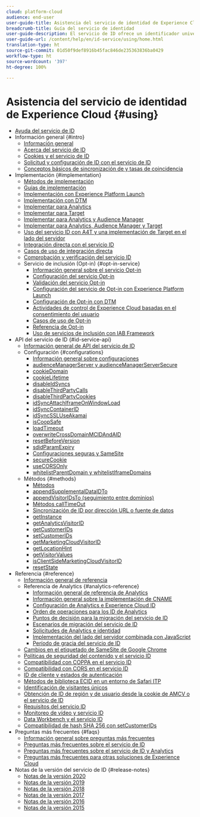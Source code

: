 ```yaml
---
cloud: platform-cloud
audience: end-user
user-guide-title: Asistencia del servicio de identidad de Experience Cloud
breadcrumb-title: Guía del servicio de identidad
user-guide-description: El servicio de ID ofrece un identificador universal y persistente que identifica a los visitantes en todas las soluciones de Experience Cloud. Puede reemplazar el código de generación de ID en servicios como Analytics, Audience Manager, Target y otras soluciones o funciones de Experience Cloud.
user-guide-url: /content/help/en/id-service/using/home.html
translation-type: ht
source-git-commit: 01d50f9def8916b45fac846de235363836ba0429
workflow-type: ht
source-wordcount: '397'
ht-degree: 100%

---
```



# Asistencia del servicio de identidad de Experience Cloud {#using}

+ [Ayuda del servicio de ID](home.md)
+ Información general {#intro}
   + [Información general](introduction/overview.md)
   + [Acerca del servicio de ID](introduction/about-id-service.md)
   + [Cookies y el servicio de ID](introduction/cookies.md)
   + [Solicitud y configuración de ID con el servicio de ID](introduction/id-request.md)
   + [Conceptos básicos de sincronización de y tasas de coincidencia](introduction/match-rates.md)
+ Implementación {#implementation}
   + [Métodos de implementación](implementation-guides/implementation-methods.md)
   + [Guías de implementación](implementation-guides/implementation-guides.md)
   + [Implementación con Experience Platform Launch](implementation-guides/ecid-implement-with-launch.md)
   + [Implementación con DTM](implementation-guides/standard.md)
   + [Implementar para Analytics](implementation-guides/setup-analytics.md)
   + [Implementar para Target](implementation-guides/setup-target.md)
   + [Implementar para Analytics y Audience Manager](implementation-guides/setup-aam-analytics.md)
   + [Implementar para Analytics, Audience Manager y Target](implementation-guides/setup-aam-analytics-target.md)
   + [Uso del servicio ID con A4T y una implementación de Target en el lado del servidor](implementation-guides/ecid-a4t-target.md)
   + [Integración directa con el servicio ID](implementation-guides/direct-integration.md)
   + [Casos de uso de integración directa](implementation-guides/direct-integration-examples.md)
   + [Comprobación y verificación del servicio ID](implementation-guides/test-verify.md)
   + Servicio de inclusión (Opt-in) {#opt-in-service}
      + [Información general sobre el servicio Opt-in](implementation-guides/opt-in-service/optin-overview.md)
      + [Configuración del servicio Opt-in](implementation-guides/opt-in-service/getting-started.md)
      + [Validación del servicio Opt-in](implementation-guides/opt-in-service/testing-optin-and-iab-plugin.md)
      + [Configuración del servicio de Opt-in con Experience Platform Launch](implementation-guides/opt-in-service/launch.md)
      + [Configuración de Opt-in con DTM](implementation-guides/opt-in-service/optin-dtm.md)
      + [Actividades de control de Experience Cloud basadas en el consentimiento del usuario](implementation-guides/opt-in-service/use-opt-in-to-control-experience-cloud-activities-based-on-user-consent.md)
      + [Casos de uso de Opt-in](implementation-guides/opt-in-service/use-cases.md)
      + [Referencia de Opt-in](implementation-guides/opt-in-service/api.md)
      + [Uso de servicios de inclusión con IAB Framework](implementation-guides/opt-in-service/iab.md)
+ API del servicio de ID {#id-service-api}
   + [Información general de API del servicio de ID](library/library.md)
   + Configuración {#configurations}
      + [Información general sobre configuraciones](library/function-vars/function-vars.md)
      + [audienceManagerServer y audienceManagerServerSecure](library/function-vars/subdomain-config.md)
      + [cookieDomain](library/function-vars/cookiedomain.md)
      + [cookieLifetime](library/function-vars/cookielifetime.md)
      + [disableIdSyncs](library/function-vars/disableidsync.md)
      + [disableThirdPartyCalls](library/function-vars/disablethirdpartycalls.md)
      + [disableThirdPartyCookies](library/function-vars/disable-cookies.md)
      + [idSyncAttachIframeOnWindowLoad](library/function-vars/idsyncattachiframeonwindowload.md)
      + [idSyncContainerID](library/function-vars/idsyncontainerid.md)
      + [idSyncSSLUseAkamai](library/function-vars/idsyncssluseakamai.md)
      + [isCoopSafe](library/function-vars/coopsafe.md)
      + [loadTimeout](library/function-vars/loadtimeout.md)
      + [overwriteCrossDomainMCIDAndAID](library/function-vars/overwrite-visitor-id.md)
      + [resetBeforeVersion](library/function-vars/resetbeforeversion.md)
      + [sdidParamExpiry](library/function-vars/sdidparamexpiry.md)
      + [Configuraciones seguras y SameSite](library/function-vars/secure-samesite-config.md)
      + [secureCookie](library/function-vars/securecookie.md)
      + [useCORSOnly](library/function-vars/use-cors-only.md)
      + [whitelistParentDomain y whitelistIframeDomains](library/function-vars/whitelistdomain.md)
   + Métodos {#methods}
      + [Métodos](library/get-set/get-set.md)
      + [appendSupplementalDataIDTo](library/get-set/appendsupplementaldataidto.md)
      + [appendVisitorIDsTo (seguimiento entre dominios)](library/get-set/appendvisitorid.md)
      + [Métodos callTimeOut](library/get-set/timeout-functions.md)
      + [Sincronización de ID por dirección URL o fuente de datos](library/get-set/idsync.md)
      + [getInstance](library/get-set/getinstance.md)
      + [getAnalyticsVisitorID](library/get-set/getanalyticsvisitorid.md)
      + [getCustomerIDs](library/get-set/getcustomerids.md)
      + [setCustomerIDs](library/get-set/setcustomerids.md)
      + [getMarketingCloudVisitorID](library/get-set/getmcvid.md)
      + [getLocationHint](library/get-set/getlocationhint.md)
      + [getVisitorValues](library/get-set/getvisitorvalues.md)
      + [isClientSideMarketingCloudVisitorID](library/get-set/client-side-id.md)
      + [resetState](library/get-set/resetstate.md)
+ Referencia {#reference}
   + [Información general de referencia](reference/reference.md)
   + Referencia de Analytics {#analytics-reference}
      + [Información general de referencia de Analytics](reference/analytics-reference/analytics-reference.md)
      + [Información general sobre la implementación de CNAME](reference/analytics-reference/cname.md)
      + [Configuración de Analytics e Experience Cloud ID](reference/analytics-reference/analytics-ids.md)
      + [Orden de operaciones para los ID de Analytics](reference/analytics-reference/analytics-order-of-operations.md)
      + [Puntos de decisión para la migración del servicio de ID](reference/analytics-reference/migration-decisions.md)
      + [Escenarios de migración del servicio de ID](reference/analytics-reference/migration-scenarios.md)
      + [Solicitudes de Analytics e identidad](reference/analytics-reference/legacy-analytics.md)
      + [Implementación del lado del servidor combinada con JavaScript](reference/analytics-reference/server-side.md)
      + [Período de gracia del servicio de ID](reference/analytics-reference/grace-period.md)
   + [Cambios en el etiquetado de SameSite de Google Chrome](reference/chrome-samesite-labelling.md)
   + [Políticas de seguridad del contenido y el servicio ID](reference/csp.md)
   + [Compatibilidad con COPPA en el servicio ID](reference/coppa.md)
   + [Compatibilidad con CORS en el servicio ID](reference/cors.md)
   + [ID de cliente y estados de autenticación](reference/authenticated-state.md)
   + [Métodos de biblioteca ECID en un entorno de Safari ITP](reference/ecid-library-methods.md)
   + [Identificación de visitantes únicos](reference/unique-vis-method.md)
   + [Obtención de ID de región y de usuario desde la cookie de AMCV o el servicio de ID](reference/regions.md)
   + [Requisitos del servicio ID](reference/requirements.md)
   + [Monitoreo de vídeo y servicio ID](reference/heartbeat.md)
   + [Data Workbench y el servicio ID](reference/dwb.md)
   + [Compatibilidad de hash SHA 256 con setCustomerIDs](reference/hashing-support.md)
+ Preguntas más frecuentes {#faqs}
   + [Información general sobre preguntas más frecuentes](faq-intro/faq-intro.md)
   + [Preguntas más frecuentes sobre el servicio de ID](faq-intro/faq.md)
   + [Preguntas más frecuentes sobre el servicio de ID y Analytics](faq-intro/analytics-faq.md)
   + [Preguntas más frecuentes para otras soluciones de Experience Cloud](faq-intro/other-faq.md)
+ Notas de la versión del servicio de ID {#release-notes}
   + [Notas de la versión 2020](release-notes/release-notes.md)
   + [Notas de la versión 2019](release-notes/notes-2019.md)
   + [Notas de la versión 2018](release-notes/notes-2018.md)
   + [Notas de la versión 2017](release-notes/notes-2017.md)
   + [Notas de la versión 2016](release-notes/notes-2016.md)
   + [Notas de la versión 2015](release-notes/notes-2015.md)
